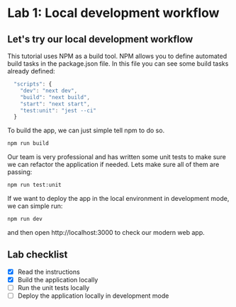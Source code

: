 # Lab 1: Local development workflow

## Let's try our local development workflow

This tutorial uses NPM as a build tool. NPM allows you to define automated build tasks in the package.json file. In this file you can see some build tasks already defined:

```javascript
  "scripts": {
    "dev": "next dev",
    "build": "next build",
    "start": "next start",
    "test:unit": "jest --ci"
  }
```

To build the app, we can just simple tell npm to do so.

```sh
npm run build
```

Our team is very professional and has written some unit tests to make sure we can refactor the application if needed. Lets make sure all of them are passing:

```sh
npm run test:unit
```

If we want to deploy the app in the local environment in development mode, we can simple run:

```sh
npm run dev
```

and then open http://localhost:3000 to check our modern web app.

## Lab checklist

- [x] Read the instructions
- [x] Build the application locally
- [ ] Run the unit tests locally
- [ ] Deploy the application locally in development mode
